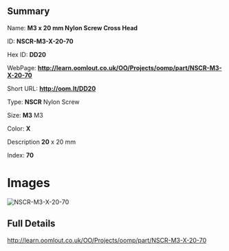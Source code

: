 

## Summary
 
Name: __M3 x 20 mm Nylon Screw Cross Head__

ID: __NSCR-M3-X-20-70__

Hex ID: __DD20__

WebPage: __http://learn.oomlout.co.uk/OO/Projects/oomp/part/NSCR-M3-X-20-70__

Short URL: __http://oom.lt/DD20__


Type: __NSCR__ Nylon Screw 

Size: __M3__ M3 

Color: __X__  

Description __20__ x 20 mm 

Index: __70__


# Images
![NSCR-M3-X-20-70](http://oomlout.com/oomp-gen/parts/NSCR-M3-X-20-70/NSCR-M3-X-20-70_420.jpg)



## Full Details

 http://learn.oomlout.co.uk/OO/Projects/oomp/part/NSCR-M3-X-20-70














